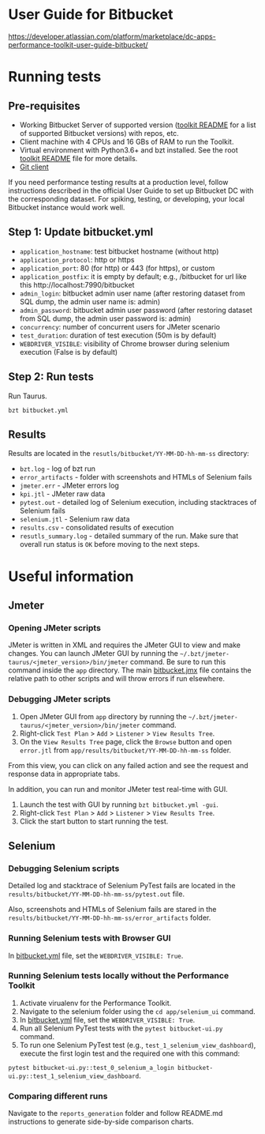 # User Guide for Bitbucket
https://developer.atlassian.com/platform/marketplace/dc-apps-performance-toolkit-user-guide-bitbucket/

# Running tests
## Pre-requisites
* Working Bitbucket Server of supported version ([toolkit README](../../README.md) for a list of supported Bitbucket versions) with repos,  etc.
* Client machine with 4 CPUs and 16 GBs of RAM to run the Toolkit.
* Virtual environment with Python3.6+ and bzt installed. See the root [toolkit README](../../README.md) file for more details.
* [Git client](https://git-scm.com/downloads)  

If you need performance testing results at a production level, follow instructions described 
in the official User Guide to set up Bitbucket DC with the corresponding dataset.
For spiking, testing, or developing, your local Bitbucket instance would work well.

## Step 1: Update bitbucket.yml
* `application_hostname`: test bitbucket hostname (without http)
* `application_protocol`: http or https
* `application_port`: 80 (for http) or 443 (for https), or custom
* `application_postfix`: it is empty by default; e.g., /bitbucket for url like this http://localhost:7990/bitbucket
* `admin_login`: bitbucket admin user name (after restoring dataset from SQL dump, the admin user name is: admin)
* `admin_password`: bitbucket admin user password (after restoring dataset from SQL dump, the admin user password is: admin) 
* `concurrency`: number of concurrent users for JMeter scenario
* `test_duration`: duration of test execution (50m is by default)
* `WEBDRIVER_VISIBLE`: visibility of Chrome browser during selenium execution (False is by default)

## Step 2: Run tests
Run Taurus.
```
bzt bitbucket.yml
```

## Results
Results are located in the `resutls/bitbucket/YY-MM-DD-hh-mm-ss` directory:
* `bzt.log` - log of bzt run
* `error_artifacts` - folder with screenshots and HTMLs of Selenium fails
* `jmeter.err` - JMeter errors log
* `kpi.jtl` - JMeter raw data
* `pytest.out` - detailed log of Selenium execution, including stacktraces of Selenium fails
* `selenium.jtl` - Selenium raw data
* `results.csv` - consolidated results of execution
* `resutls_summary.log` - detailed summary of the run. Make sure that overall run status is `OK` before moving to the 
next steps.


# Useful information

## Jmeter
### Opening JMeter scripts
JMeter is written in XML and requires the JMeter GUI to view and make changes. You can launch JMeter GUI by running the `~/.bzt/jmeter-taurus/<jmeter_version>/bin/jmeter` command. 
Be sure to run this command inside the `app` directory. The main [bitbucket.jmx](../../app/jmeter/bitbucket.jmx) file contains the relative path to other scripts and will throw errors if run elsewhere. 

### Debugging JMeter scripts
1. Open JMeter GUI from `app` directory by running the `~/.bzt/jmeter-taurus/<jmeter_version>/bin/jmeter` command. 
1. Right-click `Test Plan` > `Add` > `Listener` > `View Results Tree`. 
1. On the `View Results Tree` page, click the `Browse` button and open `error.jtl` from `app/results/bitbucket/YY-MM-DD-hh-mm-ss` folder.

From this view, you can click on any failed action and see the request and response data in appropriate tabs.

In addition, you can run and monitor JMeter test real-time with GUI.
1. Launch the test with GUI by running `bzt bitbucket.yml -gui`.
1. Right-click `Test Plan` > `Add` > `Listener` > `View Results Tree`. 
1. Click the start button to start running the test.

## Selenium
### Debugging Selenium scripts
Detailed log and stacktrace of Selenium PyTest fails are located in the `results/bitbucket/YY-MM-DD-hh-mm-ss/pytest.out` file. 

Also, screenshots and HTMLs of Selenium fails are stared in the `results/bitbucket/YY-MM-DD-hh-mm-ss/error_artifacts` folder. 

### Running Selenium tests with Browser GUI
In [bitbucket.yml](../../app/bitbucket.yml) file, set the `WEBDRIVER_VISIBLE: True`.


### Running Selenium tests locally without the Performance Toolkit
1. Activate virualenv for the Performance Toolkit.
1. Navigate to the selenium folder using the `cd app/selenium_ui` command. 
1. In [bitbucket.yml](../../app/bitbucket.yml) file, set the `WEBDRIVER_VISIBLE: True`.
1. Run all Selenium PyTest tests with the `pytest bitbucket-ui.py` command.
1. To run one Selenium PyTest test (e.g., `test_1_selenium_view_dashboard`), execute the first login test and the required one with this command:

`pytest bitbucket-ui.py::test_0_selenium_a_login bitbucket-ui.py::test_1_selenium_view_dashboard`.


### Comparing different runs
Navigate to the `reports_generation` folder and follow README.md instructions to generate side-by-side comparison charts.
